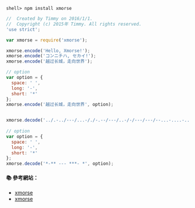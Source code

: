 ```console
shell> npm install xmorse
```

```js
//  Created by Timmy on 2016/1/1.
//  Copyright (c) 2015年 Timmy. All rights reserved.
'use strict';

var xmorse = require('xmorse');

xmorse.encode('Hello, Xmorse!');
xmorse.encode('コンニチハ, セカイ!');
xmorse.encode('越过长城，走向世界');

// option 
var option = {
  space: ' ',
  long: '-',
  short: '*'
};
xmorse.encode('越过长城，走向世界', option);


xmorse.decode('../.-../---/...-/./-.--/---/..-/-/---/---/--...-....-...-/-..---..-.-----/---..-...--...-/-..----.--.....');
 
// option 
var option = {
  space: ' ',
  long: '-',
  short: '*'
};
xmorse.decode('*-** --- ***- *', option);
```

#### :books: 參考網站：

- [xmorse](https://www.npmjs.com/package/xmorse)
- [xmorse](https://github.com/hustcc/xmorse)

